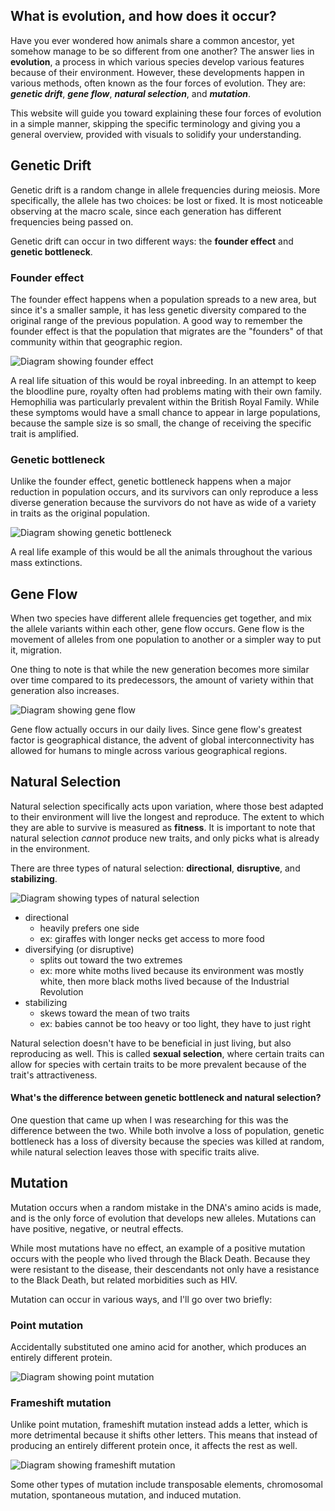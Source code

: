 ## What is evolution, and how does it occur?
Have you ever wondered how animals share a common ancestor, yet somehow manage to be so different from one another? The answer lies in **evolution**, a process in which various species develop various features because of their environment. However, these developments happen in various methods, often known as the four forces of evolution. They are: ***genetic drift***, ***gene flow***, ***natural selection***, and ***mutation***. 

This website will guide you toward explaining these four forces of evolution in a simple manner, skipping the specific terminology and giving you a general overview, provided with visuals to solidify your understanding.

## Genetic Drift
Genetic drift is a random change in allele frequencies during meiosis. More specifically, the allele has two choices: be lost or fixed. It is most noticeable observing at the macro scale, since each generation has different frequencies being passed on.

Genetic drift can occur in two different ways: the **founder effect** and **genetic bottleneck**.

### Founder effect
The founder effect happens when a population spreads to a new area, but since it's a smaller sample, it has less genetic diversity compared to the original range of the previous population. A good way to remember the founder effect is that the population that migrates are the "founders" of that community within that geographic region.

![Diagram showing founder effect](/img/founder-effect.png)

A real life situation of this would be royal inbreeding. In an attempt to keep the bloodline pure, royalty often had problems mating with their own family. Hemophilia was particularly prevalent within the British Royal Family. While these symptoms would have a small chance to appear in large populations, because the sample size is so small, the change of receiving the specific trait is amplified.

### Genetic bottleneck
Unlike the founder effect, genetic bottleneck happens when a major reduction in population occurs, and its survivors can only reproduce a less diverse generation because the survivors do not have as wide of a variety in traits as the original population.

![Diagram showing genetic bottleneck](/img/genetic-bottleneck.png)

A real life example of this would be all the animals throughout the various mass extinctions.

## Gene Flow
When two species have different allele frequencies get together, and mix the allele variants within each other, gene flow occurs. Gene flow is the movement of alleles from one population to another or a simpler way to put it, migration.

One thing to note is that while the new generation becomes more similar over time compared to its predecessors, the amount of variety within that generation also increases.

![Diagram showing gene flow](/img/gene-flow.png)

Gene flow actually occurs in our daily lives. Since gene flow's greatest factor is geographical distance, the advent of global interconnectivity has allowed for humans to mingle across various geographical regions.

## Natural Selection
Natural selection specifically acts upon variation, where those best adapted to their environment will live the longest and reproduce. The extent to which they are able to survive is measured as **fitness**. It is important to note that natural selection *cannot* produce new traits, and only picks what is already in the environment.

There are three types of natural selection: **directional**, **disruptive**, and **stabilizing**.

![Diagram showing types of natural selection](/img/natural-selection.png)

* directional
    - heavily prefers one side
    - ex: giraffes with longer necks get access to more food
* diversifying (or disruptive)
    - splits out toward the two extremes
    - ex: more white moths lived because its environment was mostly white, then more black moths lived because of the Industrial Revolution
* stabilizing
    - skews toward the mean of two traits
    - ex: babies cannot be too heavy or too light, they have to just right

Natural selection doesn't have to be beneficial in just living, but also reproducing as well. This is called **sexual selection**, where certain traits can allow for species with certain traits to be more prevalent because of the trait's attractiveness.

#### What's the difference between genetic bottleneck and natural selection?
One question that came up when I was researching for this was the difference between the two. While both involve a loss of population, genetic bottleneck has a loss of diversity because the species was killed at random, while natural selection leaves those with specific traits alive.

## Mutation
Mutation occurs when a random mistake in the DNA's amino acids is made, and is the only force of evolution that develops new alleles. Mutations can have positive, negative, or neutral effects.

While most mutations have no effect, an example of a positive mutation occurs with the people who lived through the Black Death. Because they were resistant to the disease, their descendants not only have a resistance to the Black Death, but related morbidities such as HIV.

Mutation can occur in various ways, and I'll go over two briefly:

### Point mutation
Accidentally substituted one amino acid for another, which produces an entirely different protein.

![Diagram showing point mutation](/img/point-mutation.png)

### Frameshift mutation
Unlike point mutation, frameshift mutation instead adds a letter, which is more detrimental because it shifts other letters. This means that instead of producing an entirely different protein once, it affects the rest as well.

![Diagram showing frameshift mutation](/img/frameshift-mutation.png)

Some other types of mutation include transposable elements, chromosomal mutation, spontaneous mutation, and induced mutation.


